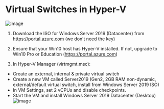 # Virtual Switches in Hyper-V
![image](https://user-images.githubusercontent.com/40586970/170838173-0cc0b4d3-446f-48b9-aec9-2cb17879f983.png)

1. Download the ISO for Windows Server 2019 (Datacenter) from https://portal.azure.com (we don’t need the key)

2. Ensure that your Win10 host has Hyper-V installed. If not, upgrade to Win10 Pro or Education (https://portal.azure.com)

3. In Hyper-V Manager (virtmgmt.msc):
- Create an external, internal & private virtual switch
- Create a new VM called Server2019 (Gen2, 2GB RAM non-dynamic, external/default virtual switch, install from Windows Server 2019 ISO)
- In VM Settings, set 2 vCPUs and disable checkpoints.
- Start the VM and install Windows Server 2019 Datacenter (Desktop) 
![image](https://user-images.githubusercontent.com/40586970/170838131-47c0e69b-992c-4ddf-9b11-a156f63755c1.png)


